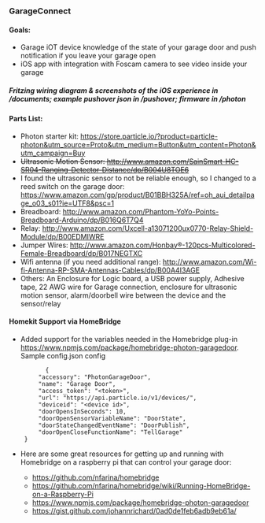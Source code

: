 ### GarageConnect

#### Goals:
* Garage iOT device knowledge of the state of your garage door and push notification if you leave your garage open
* iOS app with integration with Foscam camera to see video inside your garage

##### Fritzing wiring diagram & screenshots of the iOS experience in /documents; example pushover json in /pushover; firmware in /photon

#### Parts List:
* Photon starter kit: https://store.particle.io/?product=particle-photon&utm_source=Proto&utm_medium=Button&utm_content=Photon&utm_campaign=Buy
* ~~Ultrasonic Motion Sensor: http://www.amazon.com/SainSmart-HC-SR04-Ranging-Detector-Distance/dp/B004U8TOE6~~
* I found the ultrasonic sensor to not be reliable enough, so I changed to a reed switch on the garage door: https://www.amazon.com/gp/product/B01BBH325A/ref=oh_aui_detailpage_o03_s01?ie=UTF8&psc=1
* Breadboard: http://www.amazon.com/Phantom-YoYo-Points-Breadboard-Arduino/dp/B016Q6T7Q4
* Relay: http://www.amazon.com/Uxcell-a13071200ux0770-Relay-Shield-Module/dp/B00EDMIWRE
* Jumper Wires: http://www.amazon.com/Honbay®-120pcs-Multicolored-Female-Breadboard/dp/B017NEGTXC
* Wifi antenna (if you need additional range): http://www.amazon.com/Wi-fi-Antenna-RP-SMA-Antennas-Cables/dp/B00A4I3AGE
* Others:  An Enclosure for Logic board, a USB power supply, Adhesive tape, 22 AWG wire for Garage connection, enclosure for ultrasonic motion sensor, alarm/doorbell wire between the device and the sensor/relay

#### Homekit Support via HomeBridge
* Added support for the variables needed in the Homebridge plug-in https://www.npmjs.com/package/homebridge-photon-garagedoor.
     Sample config.json config
     ```
            {
          "accessory": "PhotonGarageDoor",
          "name": "Garage Door",
          "access_token": "<token>",
          "url": "https://api.particle.io/v1/devices/",
          "deviceid": "<device id>",
          "doorOpensInSeconds": 10,
          "doorOpenSensorVariableName": "DoorState",
          "doorStateChangedEventName": "DoorPublish",
          "doorOpenCloseFunctionName": "TellGarage"
      }
     ```
     
* Here are some great resources for getting up and running with Homebridge on a raspberry pi that can control your garage door:
   * https://github.com/nfarina/homebridge
   * https://github.com/nfarina/homebridge/wiki/Running-HomeBridge-on-a-Raspberry-Pi
   * https://www.npmjs.com/package/homebridge-photon-garagedoor
   * https://gist.github.com/johannrichard/0ad0de1feb6adb9eb61a/


